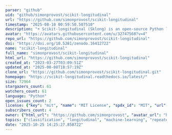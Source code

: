 ```yaml
---
parser: "github"
uid: "github/simonprovost/scikit-longitudinal"
url: "https://github.com/simonprovost/scikit-longitudinal"
timestamp: "2025-08-10 00:59:50.507510"
description: "☂️ Scikit-longitudinal (Sklong) is an open-source Python library & Scikit-Learn API compliant, tailored to longitudinal machine learning classification tasks. It is ideal for researchers, data scientists, and analysts, as it provides specialist tools for dealing with repeated-measures data challenges "
avatar: "https://avatars.githubusercontent.com/u/32747568?v=4"
repo_url: "https://github.com/simonprovost/scikit-longitudinal"
doi: "https://doi.org/10.5281/zenodo.16412722"
name: "scikit-longitudinal"
full_name: "simonprovost/scikit-longitudinal"
html_url: "https://github.com/simonprovost/scikit-longitudinal"
created_at: "2023-03-27T03:09:51Z"
updated_at: "2025-08-08T18:57:19Z"
clone_url: "https://github.com/simonprovost/scikit-longitudinal.git"
homepage: "https://scikit-longitudinal.readthedocs.io/latest/"
size: 72964
stargazers_count: 61
watchers_count: 61
language: "Python"
open_issues_count: 2
license: {"key": "mit", "name": "MIT License", "spdx_id": "MIT", "url": "https://api.github.com/licenses/mit", "node_id": "MDc6TGljZW5zZTEz"}
subscribers_count: 4
owner: {"html_url": "https://github.com/simonprovost", "avatar_url": "https://avatars.githubusercontent.com/u/32747568?v=4", "login": "simonprovost", "type": "User"}
topics: ["classification", "longitudinal", "machine-learning", "repeated-measurements", "supervised-learning", "longitudinal-classification", "scikit-learn", "longitudinal-data", "longitudinal-studies"]
date: "2025-10-25 14:25:27.858722"
---
```


